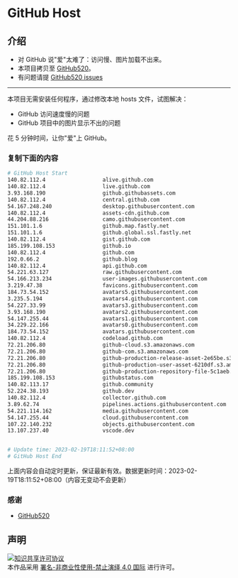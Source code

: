 # GitHub Host
## 介绍
- 对 GitHub 说"爱"太难了：访问慢、图片加载不出来。
- 本项目拷贝至 [GitHub520](https://github.com/521xueweihan/GitHub520)。
- 有问题请提 [GitHub520 issues](https://github.com/521xueweihan/GitHub520/issues/new)

---

本项目无需安装任何程序，通过修改本地 hosts 文件，试图解决：
- GitHub 访问速度慢的问题
- GitHub 项目中的图片显示不出的问题

花 5 分钟时间，让你"爱"上 GitHub。

### 复制下面的内容
```bash
# GitHub Host Start
140.82.112.4                  alive.github.com
140.82.112.4                  live.github.com
3.93.168.190                  github.githubassets.com
140.82.112.4                  central.github.com
54.167.248.240                desktop.githubusercontent.com
140.82.112.4                  assets-cdn.github.com
44.204.88.216                 camo.githubusercontent.com
151.101.1.6                   github.map.fastly.net
151.101.1.6                   github.global.ssl.fastly.net
140.82.112.4                  gist.github.com
185.199.108.153               github.io
140.82.112.4                  github.com
192.0.66.2                    github.blog
140.82.112.4                  api.github.com
54.221.63.127                 raw.githubusercontent.com
54.166.213.234                user-images.githubusercontent.com
3.219.47.38                   favicons.githubusercontent.com
184.73.54.152                 avatars5.githubusercontent.com
3.235.5.194                   avatars4.githubusercontent.com
54.227.33.99                  avatars3.githubusercontent.com
3.93.168.190                  avatars2.githubusercontent.com
54.147.255.44                 avatars1.githubusercontent.com
34.229.22.166                 avatars0.githubusercontent.com
184.73.54.152                 avatars.githubusercontent.com
140.82.112.4                  codeload.github.com
72.21.206.80                  github-cloud.s3.amazonaws.com
72.21.206.80                  github-com.s3.amazonaws.com
72.21.206.80                  github-production-release-asset-2e65be.s3.amazonaws.com
72.21.206.80                  github-production-user-asset-6210df.s3.amazonaws.com
72.21.206.80                  github-production-repository-file-5c1aeb.s3.amazonaws.com
185.199.108.153               githubstatus.com
140.82.113.17                 github.community
52.224.38.193                 github.dev
140.82.112.4                  collector.github.com
3.89.62.74                    pipelines.actions.githubusercontent.com
54.221.114.162                media.githubusercontent.com
54.147.255.44                 cloud.githubusercontent.com
107.22.140.232                objects.githubusercontent.com
13.107.237.40                 vscode.dev


# Update time: 2023-02-19T18:11:52+08:00
# GitHub Host End

```
上面内容会自动定时更新，保证最新有效。数据更新时间：2023-02-19T18:11:52+08:00（内容无变动不会更新）

### 感谢

- [GitHub520](https://github.com/521xueweihan/GitHub520)

## 声明
<a rel="license" href="https://creativecommons.org/licenses/by-nc-nd/4.0/deed.zh"><img alt="知识共享许可协议" style="border-width: 0" src="https://licensebuttons.net/l/by-nc-nd/4.0/88x31.png"></a><br>本作品采用 <a rel="license" href="https://creativecommons.org/licenses/by-nc-nd/4.0/deed.zh">署名-非商业性使用-禁止演绎 4.0 国际</a> 进行许可。